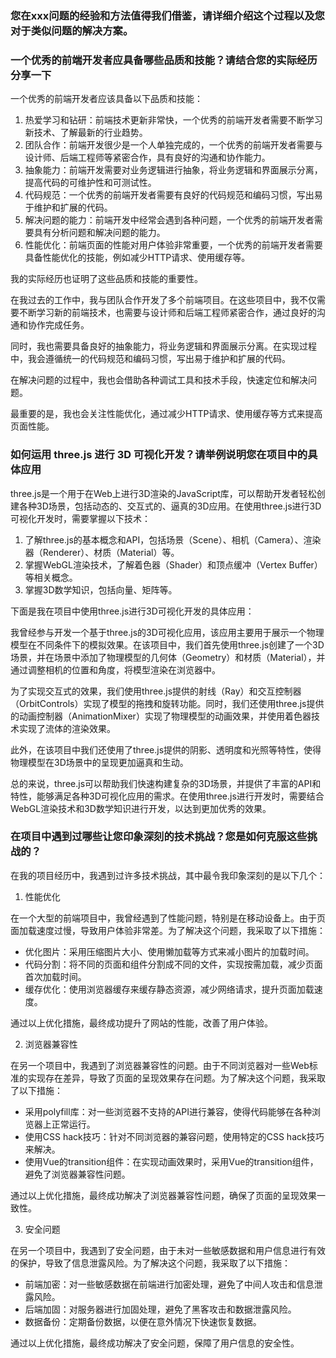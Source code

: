 ### 您在xxx问题的经验和方法值得我们借鉴，请详细介绍这个过程以及您对于类似问题的解决方案。

### 一个优秀的前端开发者应具备哪些品质和技能？请结合您的实际经历分享一下

一个优秀的前端开发者应该具备以下品质和技能：

1. 热爱学习和钻研：前端技术更新非常快，一个优秀的前端开发者需要不断学习新技术、了解最新的行业趋势。
2. 团队合作：前端开发很少是一个人单独完成的，一个优秀的前端开发者需要与设计师、后端工程师等紧密合作，具有良好的沟通和协作能力。
3. 抽象能力：前端开发需要对业务逻辑进行抽象，将业务逻辑和界面展示分离，提高代码的可维护性和可测试性。
4. 代码规范：一个优秀的前端开发者需要有良好的代码规范和编码习惯，写出易于维护和扩展的代码。
5. 解决问题的能力：前端开发中经常会遇到各种问题，一个优秀的前端开发者需要具有分析问题和解决问题的能力。
6. 性能优化：前端页面的性能对用户体验非常重要，一个优秀的前端开发者需要具备性能优化的技能，例如减少HTTP请求、使用缓存等。

我的实际经历也证明了这些品质和技能的重要性。

在我过去的工作中，我与团队合作开发了多个前端项目。在这些项目中，我不仅需要不断学习新的前端技术，也需要与设计师和后端工程师紧密合作，通过良好的沟通和协作完成任务。

同时，我也需要具备良好的抽象能力，将业务逻辑和界面展示分离。在实现过程中，我会遵循统一的代码规范和编码习惯，写出易于维护和扩展的代码。

在解决问题的过程中，我也会借助各种调试工具和技术手段，快速定位和解决问题。

最重要的是，我也会关注性能优化，通过减少HTTP请求、使用缓存等方式来提高页面性能。

### 如何运用 three.js 进行 3D 可视化开发？请举例说明您在项目中的具体应用

three.js是一个用于在Web上进行3D渲染的JavaScript库，可以帮助开发者轻松创建各种3D场景，包括动态的、交互式的、逼真的3D应用。在使用three.js进行3D可视化开发时，需要掌握以下技术：

1. 了解three.js的基本概念和API，包括场景（Scene）、相机（Camera）、渲染器（Renderer）、材质（Material）等。
2. 掌握WebGL渲染技术，了解着色器（Shader）和顶点缓冲（Vertex Buffer）等相关概念。
3. 掌握3D数学知识，包括向量、矩阵等。

下面是我在项目中使用three.js进行3D可视化开发的具体应用：

我曾经参与开发一个基于three.js的3D可视化应用，该应用主要用于展示一个物理模型在不同条件下的模拟效果。在该项目中，我们首先使用three.js创建了一个3D场景，并在场景中添加了物理模型的几何体（Geometry）和材质（Material），并通过调整相机的位置和角度，将模型渲染在浏览器中。

为了实现交互式的效果，我们使用three.js提供的射线（Ray）和交互控制器（OrbitControls）实现了模型的拖拽和旋转功能。同时，我们还使用three.js提供的动画控制器（AnimationMixer）实现了物理模型的动画效果，并使用着色器技术实现了流体的渲染效果。

此外，在该项目中我们还使用了three.js提供的阴影、透明度和光照等特性，使得物理模型在3D场景中的呈现更加逼真和生动。

总的来说，three.js可以帮助我们快速构建复杂的3D场景，并提供了丰富的API和特性，能够满足各种3D可视化应用的需求。在使用three.js进行开发时，需要结合WebGL渲染技术和3D数学知识进行开发，以达到更加优秀的效果。

### 在项目中遇到过哪些让您印象深刻的技术挑战？您是如何克服这些挑战的？

在我的项目经历中，我遇到过许多技术挑战，其中最令我印象深刻的是以下几个：

1. 性能优化

在一个大型的前端项目中，我曾经遇到了性能问题，特别是在移动设备上。由于页面加载速度过慢，导致用户体验非常差。为了解决这个问题，我采取了以下措施：

- 优化图片：采用压缩图片大小、使用懒加载等方式来减小图片的加载时间。
- 代码分割：将不同的页面和组件分割成不同的文件，实现按需加载，减少页面首次加载时间。
- 缓存优化：使用浏览器缓存来缓存静态资源，减少网络请求，提升页面加载速度。

通过以上优化措施，最终成功提升了网站的性能，改善了用户体验。

2. 浏览器兼容性

在另一个项目中，我遇到了浏览器兼容性的问题。由于不同浏览器对一些Web标准的实现存在差异，导致了页面的呈现效果存在问题。为了解决这个问题，我采取了以下措施：

- 采用polyfill库：对一些浏览器不支持的API进行兼容，使得代码能够在各种浏览器上正常运行。
- 使用CSS hack技巧：针对不同浏览器的兼容问题，使用特定的CSS hack技巧来解决。
- 使用Vue的transition组件：在实现动画效果时，采用Vue的transition组件，避免了浏览器兼容性问题。

通过以上优化措施，最终成功解决了浏览器兼容性问题，确保了页面的呈现效果一致性。

3. 安全问题

在另一个项目中，我遇到了安全问题，由于未对一些敏感数据和用户信息进行有效的保护，导致了信息泄露风险。为了解决这个问题，我采取了以下措施：

- 前端加密：对一些敏感数据在前端进行加密处理，避免了中间人攻击和信息泄露风险。
- 后端加固：对服务器进行加固处理，避免了黑客攻击和数据泄露风险。
- 数据备份：定期备份数据，以便在意外情况下快速恢复数据。

通过以上优化措施，最终成功解决了安全问题，保障了用户信息的安全性。